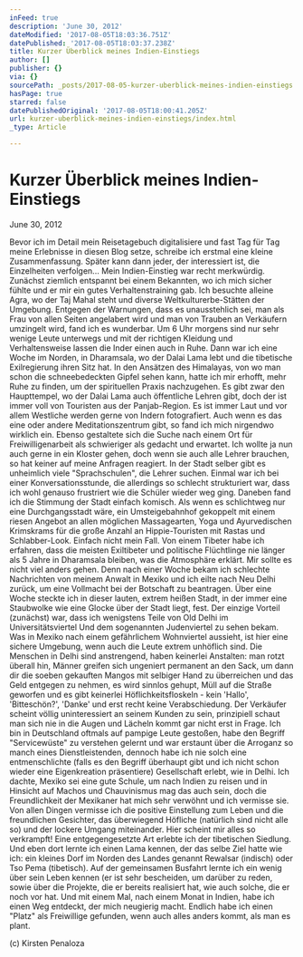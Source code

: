 ```yaml
---
inFeed: true
description: 'June 30, 2012'
dateModified: '2017-08-05T18:03:36.751Z'
datePublished: '2017-08-05T18:03:37.238Z'
title: Kurzer Überblick meines Indien-Einstiegs
author: []
publisher: {}
via: {}
sourcePath: _posts/2017-08-05-kurzer-uberblick-meines-indien-einstiegs.md
hasPage: true
starred: false
datePublishedOriginal: '2017-08-05T18:00:41.205Z'
url: kurzer-uberblick-meines-indien-einstiegs/index.html
_type: Article

---
```

# **Kurzer Überblick meines Indien-Einstiegs**

June 30, 2012

Bevor ich im Detail mein Reisetagebuch digitalisiere und fast Tag für Tag meine Erlebnisse in diesen Blog setze, schreibe ich erstmal eine kleine Zusammenfassung. Später kann dann jeder, der interessiert ist, die Einzelheiten verfolgen... Mein Indien-Einstieg war recht merkwürdig. Zunächst ziemlich entspannt bei einem Bekannten, wo ich mich sicher fühlte und er mir ein gutes Verhaltenstraining gab. Ich besuchte alleine Agra, wo der Taj Mahal steht und diverse Weltkulturerbe-Stätten der Umgebung. Entgegen der Warnungen, dass es unausstehlich sei, man als Frau von allen Seiten angelabert wird und man von Trauben an Verkäufern umzingelt wird, fand ich es wunderbar. Um 6 Uhr morgens sind nur sehr wenige Leute unterwegs und mit der richtigen Kleidung und Verhaltensweise lassen die Inder einen auch in Ruhe. Dann war ich eine Woche im Norden, in Dharamsala, wo der Dalai Lama lebt und die tibetische Exilregierung ihren Sitz hat. In den Ansätzen des Himalayas, von wo man schon die schneebedeckten Gipfel sehen kann, hatte ich mir erhofft, mehr Ruhe zu finden, um der spirituellen Praxis nachzugehen. Es gibt zwar den Haupttempel, wo der Dalai Lama auch öffentliche Lehren gibt, doch der ist immer voll von Touristen aus der Panjab-Region. Es ist immer Laut und vor allem Westliche werden gerne von Indern fotografiert. Auch wenn es das eine oder andere Meditationszentrum gibt, so fand ich mich nirgendwo wirklich ein. Ebenso gestaltete sich die Suche nach einem Ort für Freiwilligenarbeit als schwieriger als gedacht und erwartet. Ich wollte ja nun auch gerne in ein Kloster gehen, doch wenn sie auch alle Lehrer brauchen, so hat keiner auf meine Anfragen reagiert. In der Stadt selber gibt es unheimlich viele "Sprachschulen", die Lehrer suchen. Einmal war ich bei einer Konversationsstunde, die allerdings so schlecht strukturiert war, dass ich wohl genauso frustriert wie die Schüler wieder weg ging. Daneben fand ich die Stimmung der Stadt einfach komisch. Als wenn es schlichtweg nur eine Durchgangsstadt wäre, ein Umsteigebahnhof gekoppelt mit einem riesen Angebot an allen möglichen Massagearten, Yoga und Ayurvedischen Krimskrams für die große Anzahl an Hippie-Touristen mit Rastas und Schlabber-Look. Einfach nicht mein Fall. Von einem Tibeter habe ich erfahren, dass die meisten Exiltibeter und politische Flüchtlinge nie länger als 5 Jahre in Dharamsala bleiben, was die Atmosphäre erklärt. Mir sollte es nicht viel anders gehen. Denn nach einer Woche bekam ich schlechte Nachrichten von meinem Anwalt in Mexiko und ich eilte nach Neu Delhi zurück, um eine Vollmacht bei der Botschaft zu beantragen. Über eine Woche steckte ich in dieser lauten, extrem heißen Stadt, in der immer eine Staubwolke wie eine Glocke über der Stadt liegt, fest. Der einzige Vorteil (zunächst) war, dass ich wenigstens Teile von Old Delhi im Universitätsviertel Und dem sogenannten Judenviertel zu sehen bekam. Was in Mexiko nach einem gefährlichem Wohnviertel aussieht, ist hier eine sichere Umgebung, wenn auch die Leute extrem unhöflich sind. Die Menschen in Delhi sind anstrengend, haben keinerlei Anstalten: man rotzt überall hin, Männer greifen sich ungeniert permanent an den Sack, um dann dir die soeben gekauften Mangos mit selbiger Hand zu überreichen und das Geld entgegen zu nehmen, es wird sinnlos gehupt, Müll auf die Straße geworfen und es gibt keinerlei Höflichkeitsfloskeln - kein 'Hallo', 'Bitteschön?', 'Danke' und erst recht keine Verabschiedung. Der Verkäufer scheint völlig uninteressiert an seinem Kunden zu sein, prinzipiell schaut man sich nie in die Augen und Lächeln kommt gar nicht erst in Frage. Ich bin in Deutschland oftmals auf pampige Leute gestoßen, habe den Begriff "Servicewüste" zu verstehen gelernt und war erstaunt über die Arroganz so manch eines Dienstleistenden, dennoch habe ich nie solch eine entmenschlichte (falls es den Begriff überhaupt gibt und ich nicht schon wieder eine Eigenkreation präsentiere) Gesellschaft erlebt, wie in Delhi. Ich dachte, Mexiko sei eine gute Schule, um nach Indien zu reisen und in Hinsicht auf Machos und Chauvinismus mag das auch sein, doch die Freundlichkeit der Mexikaner hat mich sehr verwöhnt und ich vermisse sie. Von allen Dingen vermisse ich die positive Einstellung zum Leben und die freundlichen Gesichter, das überwiegend Höfliche (natürlich sind nicht alle so) und der lockere Umgang miteinander. Hier scheint mir alles so verkrampft! Eine entgegengesetzte Art erlebte ich der tibetischen Siedlung. Und eben dort lernte ich einen Lama kennen, der das selbe Ziel hatte wie ich: ein kleines Dorf im Norden des Landes genannt Rewalsar (indisch) oder Tso Pema (tibetisch). Auf der gemeinsamen Busfahrt lernte ich ein wenig über sein Leben kennen (er ist sehr bescheiden, um darüber zu reden, sowie über die Projekte, die er bereits realisiert hat, wie auch solche, die er noch vor hat. Und mit einem Mal, nach einem Monat in Indien, habe ich einen Weg entdeckt, der mich neugierig macht. Endlich habe ich einen "Platz" als Freiwillige gefunden, wenn auch alles anders kommt, als man es plant.

(c) Kirsten Penaloza